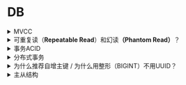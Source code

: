 # DB

<details>

<summary>MVCC</summary>



</details>

<details>

<summary>可重复读（<strong>Repeatable Read</strong>）和幻读<strong>（Phantom Read）</strong>？</summary>

可重复读：事务内**多次读取同一数据**的结果一致（即使其他事务已修改并提交）

* **MVCC机制**：事务首次读时生成**ReadView**，后续读沿用该视图。但快照读无法阻止其他事务插入新数据，所以不能解决幻读

幻读：事务内**两次相同条件查询**，结果集行数不同（侧重<mark style="color:red;">结果集</mark>变化）

* 使用临键锁：行锁+间隙锁（左开右闭）+ MVCC解决幻读
* 查询为for update，需要有索引，否则间隙锁会失效，降级为表锁；如果索引有唯一属性，InnoDB会优化为行锁

</details>

<details>

<summary>事务ACID</summary>

<table><thead><tr><th width="119.33331298828125">ACID</th><th>Desc</th><th>实现</th></tr></thead><tbody><tr><td>Ａ，原子性</td><td>事务全做或者全不做</td><td>Undo Log，记录回滚信息</td></tr><tr><td>C，一致性</td><td>在事务开始前和事务结束后，数据库的完整性约束没有被破坏（回滚后回到初始化的状态）</td><td>主键/外键约束、触发器、应用层校验</td></tr><tr><td>I，隔离性</td><td>并发事务互不干扰</td><td>临键锁 + MVCC</td></tr><tr><td>D，持久性</td><td>提交后数据永久保存</td><td>Buffer Pool + Redo Log</td></tr></tbody></table>

</details>

<details>

<summary>分布式事务</summary>

1. 两段式 / 三段式提交

</details>

<details>

<summary>为什么推荐自增主键 / 为什么用整形（BIGINT）不用UUID？</summary>

1. 无序数据必须分裂页
   1. 分裂时阻塞写入（锁页）：分配新页 -> 移动部分数据 -> 更新父节点指针
   2. 增加碎片：页利用率下降，查询性能下降
   3. 随机I/O增多
2. 自增主键
   1. 顺序写入：新数据总是追加到B+树最右侧，避免分裂（级联分裂）
   2. B+数高度更低，范围查询更快
   3. 缓存友好：连续主键提升缓冲池命中率
   4. 空间紧凑：页填充率通常更高（页填充率15/16，当页剩余空间<1/16时触发分裂机制）

UUID占用空间更多（16字节），BigINT（8字节）

</details>

<details>

<summary>主从结构</summary>



</details>

